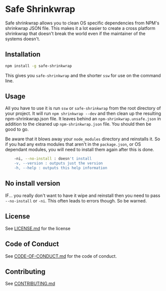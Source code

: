 # Safe Shrinkwrap

Safe shrinkwrap allows you to clean OS specific dependencies from NPM's shrinkwrap JSON file. This makes it a lot easier to create a cross platform shrinkwrap that doesn't break the world even if the maintainer of the systems doesn't.

## Installation

```sh
npm install -g safe-shrinkwrap
```

This gives you `safe-shrinkwrap` and the shorter `ssw` for use on the command line.

## Usage

All you have to use it is run `ssw` or `safe-shrinkwrap` from the root directory of your project. It will run `npm shrinkwrap --dev` and then clean up the resulting npm-shrinkwrap.json file. It leaves behind an `npm-shrinkwrap.unsafe.json` in addition to the cleaned up `npm-shrinkwrap.json` file. You should then be good to go.

Be aware that it blows away your `node_modules` directory and reinstalls it. So if you had any extra modules that aren't in the `package.json`, or OS dependant modules, you will need to install them again  after this is done.

```sh
    -ni, --no-install : doesn't install
    -v, --version : outputs just the version
    -h, --help : outputs this help information
```

## No install version
IF... you really don't want to have it wipe and reinstall then you need to pass `--no-install` or `-ni`. This often leads to errors though. So be warned.

## License
See [LICENSE.md](LICENSE.md) for the license

## Code of Conduct
See [CODE-OF-CONDUCT.md](CODE-OF-CONDUCT.md) for the code of conduct.

## Contributing
See [CONTRIBUTING.md](CONTRIBUTING.md)
